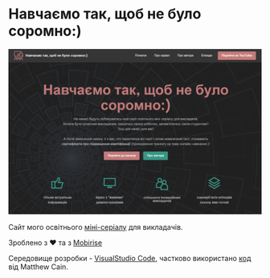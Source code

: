 # Навчаємо так, щоб не було соромно:)

![](edu.png)

Сайт мого освітнього [міні-серіалу](https://www.youtube.com/@proudeduua) для викладачів.

Зроблено з ❤ та з [Mobirise](http://mobirise.com)

Середовище розробки - [VisualStudio Code](https://code.visualstudio.com/), частково використано [код](https://codepen.io/matthewcain/pen/ZepbeR) від Matthew Cain.



